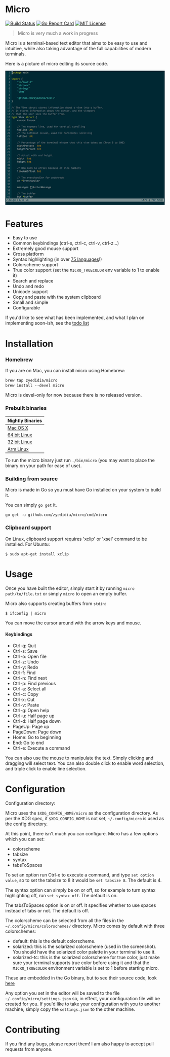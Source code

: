 # Micro

[![Build Status](https://travis-ci.org/zyedidia/micro.svg?branch=master)](https://travis-ci.org/zyedidia/micro)
[![Go Report Card](http://goreportcard.com/badge/zyedidia/micro)](http://goreportcard.com/report/zyedidia/micro)
[![MIT License](https://img.shields.io/badge/license-MIT-blue.svg)](https://github.com/zyedidia/micro/blob/master/LICENSE)

> Micro is very much a work in progress

Micro is a terminal-based text editor that aims to be easy to use and intuitive, while also taking advantage of the full capabilities
of modern terminals.

Here is a picture of micro editing its source code.

![Screenshot](./screenshot.png)

# Features

* Easy to use
* Common keybindings (ctrl-s, ctrl-c, ctrl-v, ctrl-z...)
* Extremely good mouse support
* Cross platform
* Syntax highlighting (in over [75 languages](runtime/syntax)!)
* Colorscheme support
* True color support (set the `MICRO_TRUECOLOR` env variable to 1 to enable it)
* Search and replace
* Undo and redo
* Unicode support
* Copy and paste with the system clipboard
* Small and simple
* Configurable

If you'd like to see what has been implemented, and what I plan on implementing soon-ish, see the [todo list](todolist.md)

# Installation

### Homebrew

If you are on Mac, you can install micro using Homebrew:

```
brew tap zyedidia/micro
brew install --devel micro
```

Micro is devel-only for now because there is no released version.

### Prebuilt binaries

| Nightly Binaries |
| --- |
| [Mac OS X](http://zbyedidia.webfactional.com/micro/binaries/micro-osx.tar.gz) |
| [64 bit Linux](http://zbyedidia.webfactional.com/micro/binaries/micro-linux64.tar.gz) |
| [32 bit Linux](http://zbyedidia.webfactional.com/micro/binaries/micro-linux32.tar.gz) |
| [Arm Linux](http://zbyedidia.webfactional.com/micro/binaries/micro-linux-arm.tar.gz) |

To run the micro binary just run `./bin/micro` (you may want to place the binary on your path for ease of use).

### Building from source

Micro is made in Go so you must have Go installed on your system to build it.

You can simply `go get` it.

```
go get -u github.com/zyedidia/micro/cmd/micro
```

### Clipboard support

On Linux, clipboard support requires 'xclip' or 'xsel' command to be installed. For Ubuntu:

```
$ sudo apt-get install xclip
```

# Usage

Once you have built the editor, simply start it by running `micro path/to/file.txt` or simply `micro` to open an empty buffer.

Micro also supports creating buffers from `stdin`:

```
$ ifconfig | micro
```

You can move the cursor around with the arrow keys and mouse.

#### Keybindings

* Ctrl-q:   Quit
* Ctrl-s:   Save
* Ctrl-o:   Open file
* Ctrl-z:   Undo
* Ctrl-y:   Redo
* Ctrl-f:   Find
* Ctrl-n:   Find next
* Ctrl-p:   Find previous
* Ctrl-a:   Select all
* Ctrl-c:   Copy
* Ctrl-x:   Cut
* Ctrl-v:   Paste
* Ctrl-g:   Open help
* Ctrl-u:   Half page up
* Ctrl-d:   Half page down
* PageUp:   Page up
* PageDown: Page down
* Home:     Go to beginning
* End:      Go to end
* Ctrl-e:   Execute a command

You can also use the mouse to manipulate the text. Simply clicking and dragging will select text. You can also double click
to enable word selection, and triple click to enable line selection.

# Configuration

Configuration directory:

Micro uses the `$XDG_CONFIG_HOME/micro` as the configuration directory. As per the XDG spec,
if `$XDG_CONFIG_HOME` is not set, `~/.config/micro` is used as the config directory.

At this point, there isn't much you can configure.
Micro has a few options which you can set:

* colorscheme
* tabsize
* syntax
* tabsToSpaces

To set an option run Ctrl-e to execute a command, and type `set option value`, so to set the tabsize to 8 it would be `set tabsize 8`. The default is 4.

The syntax option can simply be on or off, so for example to turn syntax highlighting off, run `set syntax off`. The default is on.

The tabsToSpaces option is on or off. It specifies whether to use spaces instead of tabs or not. The default is off.

The colorscheme can be selected from all the files in the `~/.config/micro/colorschemes/` directory. Micro comes by default with three colorschemes:

* default: this is the default colorscheme.
* solarized: this is the solarized colorscheme (used in the screenshot). You should have the solarized color palette in your terminal to use it.
* solarized-tc: this is the solarized colorscheme for true color, just make sure your terminal supports true color before using it and that the `MICRO_TRUECOLOR` environment variable is set to 1 before starting micro.

These are embedded in the Go binary, but to see their source code, look [here](./runtime/colorschemes)

Any option you set in the editor will be saved to the file `~/.config/micro/settings.json` so, in effect, your configuration file will be created
for you. If you'd like to take your configuration with you to another machine, simply copy the `settings.json` to the other machine.

# Contributing

If you find any bugs, please report them! I am also happy to accept pull requests from anyone.

